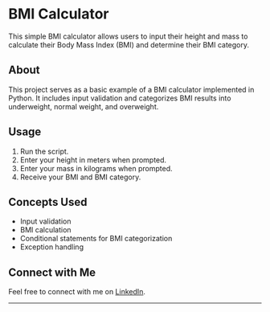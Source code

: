 # BMI Calculator

This simple BMI calculator allows users to input their height and mass to calculate their Body Mass Index (BMI) and determine their BMI category.

## About

This project serves as a basic example of a BMI calculator implemented in Python. It includes input validation and categorizes BMI results into underweight, normal weight, and overweight.

## Usage

1. Run the script.
2. Enter your height in meters when prompted.
3. Enter your mass in kilograms when prompted.
4. Receive your BMI and BMI category.

## Concepts Used

- Input validation
- BMI calculation
- Conditional statements for BMI categorization
- Exception handling

## Connect with Me

Feel free to connect with me on [LinkedIn](https://www.linkedin.com/in/3b1g?utm_source=share&utm_campaign=share_via&utm_content=profile&utm_medium=android_app).

---
